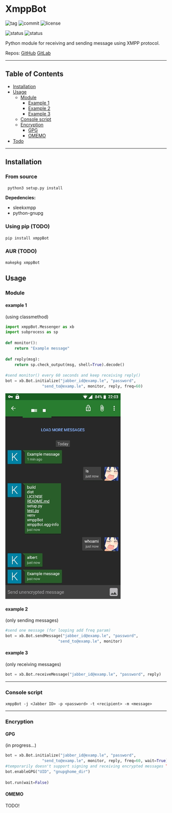 # XmppBot




![tag](https://img.shields.io/github/tag-date/aszadzinski/xmppBot.svg)
![commit](https://img.shields.io/github/last-commit/aszadzinski/xmppBot.svg)
![license](https://img.shields.io/github/license/aszadzinski/xmppBot.svg)

![status](https://img.shields.io/badge/build-passing-green.svg?style=flat&logo=Linux) ![status](https://img.shields.io/badge/build-falling-red.svg?style=flat&logo=Windows)

Python module for receiving and sending message using XMPP protocol.

Repos: [GitHub](https://github.com/aszadzinski/xmppBot.git) [GitLab](https://gitlab.com/aszadzinski/xmppbot)

---

## Table of Contents

- [Installation](#Installation)
- [Usage](#Usage)
	- [Module](#Module)
		- [Example 1](#example-1)
		- [Example 2](#example-2)
		- [Example 3](#example-3)
	- [Console script](#Console-script)
	- [Encryption](#Encryption)
		- [GPG](#GPG)
		- [OMEMO](#OMEMO)
- [Todo](#Todo)

---

## Installation


### From source

``` python3 setup.py install```

**Depedencies:**

- sleekxmpp
- python-gnupg

### Using pip (TODO)

`pip install xmppBot`

### AUR (TODO)

`makepkg xmppBot`

## Usage

### Module

#### example 1

(using classmethod)

```python
import xmppBot.Messenger as xb
import subprocess as sp

def monitor():
	return "Example message"

def reply(msg):
	return sp.check_output(msg, shell=True).decode()

#send monitor() every 60 seconds and keep receiving reply()
bot = xb.Bot.initialize("jabber_id@examp.le", "password",
				"send_to@examp.le", monitor, reply, freq=60)
 ```
![example 1](examples/obscura1561838699874.jpg)

#### example 2

(only sending messages)

 ```python
#send one message (for looping add freq param)
bot = xb.Bot.sendMessage("jabber_id@examp.le", "password",
 						"send_to@examp.le", monitor)
```

#### example 3

(only receiving messages)

  ```python
  bot = xb.Bot.receiveMessage("jabber_id@examp.le", "password", reply)
   ```

---

 ### Console script

`xmppBot -j <Jabber ID> -p <password> -t <recipient> -m <message>`

---

### Encryption

#### GPG

(in progress...)

```python
bot = xb.Bot.initialize("jabber_id@examp.le", "password",
				"send_to@examp.le", monitor, reply, freq=60, wait=True)
#temporarily doesn't support signing and receiving encrypted messages TODO!
bot.enableGPG("UID", "gnupghome_dir")

bot.run(wait=False)
```

#### OMEMO

TODO!

